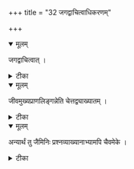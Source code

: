 +++
title = "32 जगद्वाचित्वाधिकरणम्"

+++


<details open><summary>मूलम्</summary>

जगद्वाचित्वात् ।
</details>



<details><summary>टीका</summary>

यस्य वैतत्कर्म चेति श्रुतं कर्म जगद्भवेत् । पुण्यादिवशगो जीवः कथ्यते नात्र हि श्रुतौ ॥ [125]
</details>



<details open><summary>मूलम्</summary>

जीवमुख्यप्राणलिङ्गन्नेति चेत्तद्व्याख्यातम् ।
</details>



<details><summary>टीका</summary>

जीवलिङ्गात्प्राणलिङ्गात् कारणं ब्रह्म नो भवेत् । इतिचेत्-त्रिविधोपास्तिसिद्ध्यर्थमिति वर्णितम् ॥ [126]
</details>



<details open><summary>मूलम्</summary>

अन्यार्थं तु जैमिनिः प्रश्नव्याख्यानाभ्यामपि चैवमेके ।
</details>



<details><summary>टीका</summary>

अस्मिन् जीवपरामर्शो जीवादन्यत्वसिद्धये । आख्याति प्रश्नव्याख्याभ्यां जैमिनिस्त्वपि चेतरे ॥ [127]
</details>

